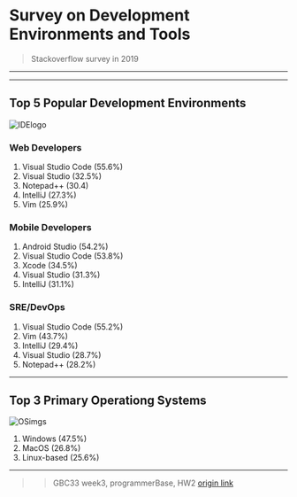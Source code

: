 # Survey on Development Environments and Tools 
> Stackoverflow survey in 2019


---
---
## Top 5 Popular Development Environments
![IDElogo](https://www.sonarlint.org/static/ides-grouped-gray.a7afc460.svg)


### Web Developers


1. Visual Studio Code (55.6%)
2. Visual Studio (32.5%)
3. Notepad++ (30.4)
4. IntelliJ (27.3%)
5. Vim (25.9%)


### Mobile Developers


1. Android Studio (54.2%)
2. Visual Studio Code (53.8%)
3. Xcode (34.5%)
4. Visual Studio (31.3%)
5. IntelliJ (31.1%)


### SRE/DevOps


1. Visual Studio Code (55.2%)
2. Vim (43.7%)
3. IntelliJ (29.4%)
4. Visual Studio (28.7%)
5. Notepad++ (28.2%)


---


## Top 3 Primary Operationg Systems
![OSimgs](https://velog.velcdn.com/images/gil0127/post/29973032-1228-4a16-b4bd-8bfca544d831/%EC%82%BC%EB%8C%80%EC%9E%A5.PNG)

1. Windows (47.5%)
2. MacOS (26.8%)
3. Linux-based (25.6%)


---

>> GBC33 week3, programmerBase, HW2
>> [origin link](https://insights.stackoverflow.com/survey/2019#development-environments-and-tools)
